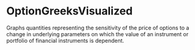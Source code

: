 # OptionGreeksVisualized
Graphs quantities representing the sensitivity of the price of options to a change in underlying parameters on which the value of an instrument or portfolio of financial instruments is dependent.
